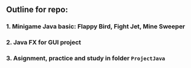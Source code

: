 ## Outline for repo:
### 1. Minigame Java basic: Flappy Bird, Fight Jet, Mine Sweeper 
### 2. Java FX for GUI project
### 3. Asignment, practice and study in folder `ProjectJava`
